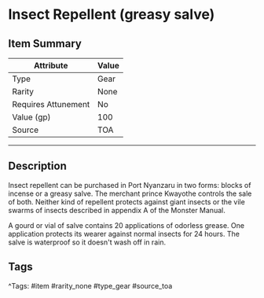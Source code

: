 # Insect Repellent (greasy salve)

## Item Summary

| Attribute            | Value                        |
|----------------------|------------------------------|
| Type                 | Gear |
| Rarity               | None             |
| Requires Attunement  | No                |
| Value (gp)           | 100    |
| Source               | TOA |

---

## Description

Insect repellent can be purchased in Port Nyanzaru in two forms: blocks of incense or a greasy salve. The merchant prince Kwayothe controls the sale of both. Neither kind of repellent protects against giant insects or the vile swarms of insects described in appendix A of the Monster Manual.

A gourd or vial of salve contains 20 applications of odorless grease. One application protects its wearer against normal insects for 24 hours. The salve is waterproof so it doesn't wash off in rain.

## Tags

^Tags: #item #rarity_none #type_gear #source_toa